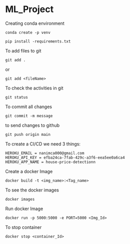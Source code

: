 # ML_Project



Creating conda environment
``````````````
conda create -p venv
``````````````
``````````````
pip install -requirements.txt
``````````````

To add files to git
`````````````
git add . 
`````````````
or 
``````````````````
git add <fileName>
```````````````````

To check the activities in git
`````````````````````
git status
`````````````````````

To commit all changes
``````````````````````
git commit -m message
``````````````````````

to send changes to github
````````````````````
git push origin main
````````````````````

To create a CI/CD we need 3 things:
``````````````````````````````````````````
HEROKU_EMAIL = nanimca000@gmail.com
HEROKU_API_KEY = efba24ca-7fab-429c-a3f6-eea5ee0a6ca4
HEROKU_APP_NAME = house-price-detectionn
`````````````````````````````````````````````

Create a docker Image
```
docker build -t <img_name>:<Tag_name>
```

To see the docker images
```
docker images
```

Run docker Image
```
docker run -p 5000:5000 -e PORT=5000 <Img_Id>
```

To stop container 
```
docker stop <container_Id> 
